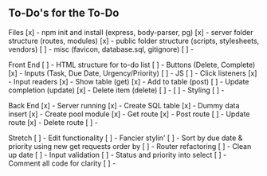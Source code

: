 ## To-Do's for the To-Do

Files
[x] - npm init and install (express, body-parser, pg)
[x] - server folder structure (routes, modules)
[x] - public folder structure (scripts, stylesheets, vendors)
[ ] - misc (favicon, database.sql, gitignore)
[ ] - 

Front End
[ ] - HTML structure for to-do list
    [ ] - Buttons (Delete, Complete)
    [x] - Inputs (Task, Due Date, Urgency/Priority)
[ ] - JS
    [ ] - Click listeners 
    [x] - Input readers
    [x] - Show table (get)
    [x] - Add to table (post)
    [ ] - Update completion (update)
    [x] - Delete item (delete)
    [ ] - 
[ ] - Styling
[ ] - 

Back End
[x] - Server running
[x] - Create SQL table
    [x] - Dummy data insert
[x] - Create pool module
[x] - Get route
[x] - Post route
[ ] - Update route
[x] - Delete route
[ ] - 

Stretch
[ ] - Edit functionality
[ ] - Fancier stylin'
[ ] - Sort by due date & priority using new get requests order by
[ ] - Router refactoring
[ ] - Clean up date
[ ] - Input validation
[ ] - Status and priority into select
[ ] - Comment all code for clarity
[ ] - 
